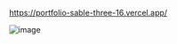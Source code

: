 https://portfolio-sable-three-16.vercel.app/

![image](https://github.com/user-attachments/assets/ee2c3782-bdef-42fc-840e-484adb15ef2f)

